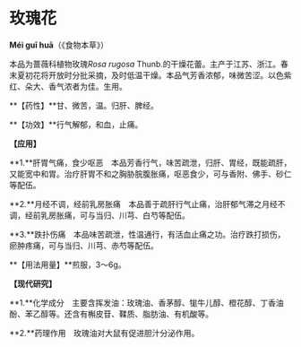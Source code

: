 # 玫瑰花

**Méi guī huā**（《食物本草》）

本品为蔷薇科植物玫瑰*Rosa rugosa* Thunb.的干燥花蕾。主产于江苏、浙江。春末夏初花将开放时分批采摘，及时低温干燥。本品气芳香浓郁，味微苦涩。以色紫红、朵大、香气浓者为佳。生用。

**【药性】**甘、微苦，温。归肝、脾经。

**【功效】**行气解郁，和血，止痛。

**【应用】**

**1.**肝胃气痛，食少呕恶　本品芳香行气，味苦疏泄，归肝、胃经，既能疏肝，又能宽中和胃。治疗肝胃不和之胸胁脘腹胀痛，呕恶食少，可与香附、佛手、砂仁等配伍。

**2.**月经不调，经前乳房胀痛　本品善于疏肝行气止痛，治肝郁气滞之月经不调，经前乳房胀痛，可与当归、川芎、白芍等配伍。

**3.**跌扑伤痛　本品味苦疏泄，性温通行，有活血止痛之功。治疗跌打损伤，瘀肿疼痛，可与当归、川芎、赤芍等配伍。

**【用法用量】**煎服，3～6g。

**【现代研究】**

**1.**化学成分　主要含挥发油：玫瑰油、香茅醇、牻牛儿醇、橙花醇、丁香油酚、苯乙醇等。还含有槲皮苷、鞣质、脂肪油、有机酸等。

**2.**药理作用　玫瑰油对大鼠有促进胆汁分泌作用。